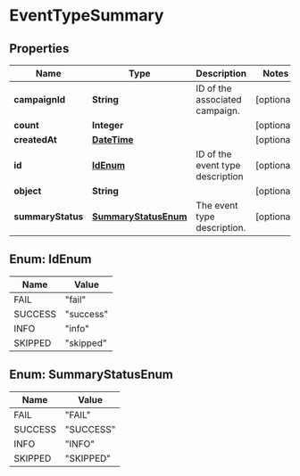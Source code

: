 
# EventTypeSummary

## Properties
Name | Type | Description | Notes
------------ | ------------- | ------------- | -------------
**campaignId** | **String** | ID of the associated campaign. |  [optional]
**count** | **Integer** |  |  [optional]
**createdAt** | [**DateTime**](DateTime.md) |  |  [optional]
**id** | [**IdEnum**](#IdEnum) | ID of the event type description |  [optional]
**object** | **String** |  |  [optional]
**summaryStatus** | [**SummaryStatusEnum**](#SummaryStatusEnum) | The event type description. |  [optional]


<a name="IdEnum"></a>
## Enum: IdEnum
Name | Value
---- | -----
FAIL | &quot;fail&quot;
SUCCESS | &quot;success&quot;
INFO | &quot;info&quot;
SKIPPED | &quot;skipped&quot;


<a name="SummaryStatusEnum"></a>
## Enum: SummaryStatusEnum
Name | Value
---- | -----
FAIL | &quot;FAIL&quot;
SUCCESS | &quot;SUCCESS&quot;
INFO | &quot;INFO&quot;
SKIPPED | &quot;SKIPPED&quot;



